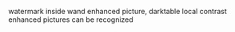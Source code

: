 watermark inside wand enhanced picture, darktable local contrast enhanced pictures can be recognized